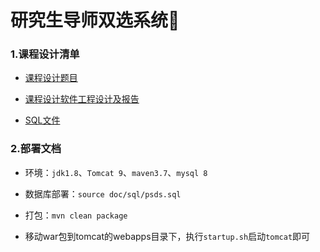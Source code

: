 # 研究生导师双选系统🍓

### 1.课程设计清单

- [课程设计题目](doc/大作业题目.md)

- [课程设计软件工程设计及报告](doc/研究生导师双选系统文档.docx)
- [SQL文件](doc/sql/psds.sql)

### 2.部署文档

- 环境：`jdk1.8`、`Tomcat 9`、`maven3.7`、`mysql 8`
- 数据库部署：`source doc/sql/psds.sql`

- 打包：`mvn clean package`
- 移动war包到tomcat的webapps目录下，执行`startup.sh`启动`tomcat`即可

